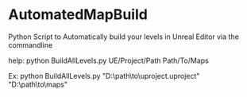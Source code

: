 # AutomatedMapBuild
Python Script to Automatically build your levels in Unreal Editor via the commandline 

help: python BuildAllLevels.py  UE/Project/Path Path/To/Maps

Ex: python BuildAllLevels.py "D:\path\to\uproject.uproject" "D:\path\to\maps"
